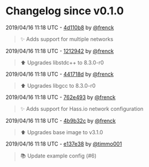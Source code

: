 # Changelog since v0.1.0

2019/04/16 11:18 UTC - [4d110b8](https://github.com/hassio-addons/addon-zerotier/commit/4d110b8a351e699afb31b9242cdbad9723dc9b7b) by [@frenck](https://github.com/frenck)
> :sparkles: Adds support for multiple networks 

2019/04/16 11:18 UTC - [1212942](https://github.com/hassio-addons/addon-zerotier/commit/1212942f069a1fbe61e7c954b4d78a92970aa880) by [@frenck](https://github.com/frenck)
> :arrow_up: Upgrades libstdc++ to 8.3.0-r0 

2019/04/16 11:18 UTC - [441718d](https://github.com/hassio-addons/addon-zerotier/commit/441718d45969f0dbdecca8d0674bcf9b2205edf7) by [@frenck](https://github.com/frenck)
> :arrow_up: Upgrades libgcc to 8.3.0-r0 

2019/04/16 11:18 UTC - [762e493](https://github.com/hassio-addons/addon-zerotier/commit/762e49376e5beb014ceb76923320bcf8cd42e287) by [@frenck](https://github.com/frenck)
> :sparkles: Adds support for Hass.io network configuration 

2019/04/16 11:18 UTC - [4b9b32c](https://github.com/hassio-addons/addon-zerotier/commit/4b9b32c299e739bff16e061be00f46fe6714e72e) by [@frenck](https://github.com/frenck)
> :arrow_up: Upgrades base image to v3.1.0 

2019/04/16 11:18 UTC - [e137e38](https://github.com/hassio-addons/addon-zerotier/commit/e137e383a85e51b6a68d3a62df0dc9d6724f26aa) by [@timmo001](https://github.com/timmo001)
> :books: Update example config (#6) 

